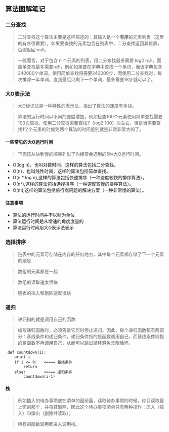 ## 算法图解笔记

### 二分查找

> 二分查找这个算法主要是这样描述的：其输入是一个**有序**的元素列表（这里的有序很重要），如果要查找的元素包含在列表中，二分查找返回其位置，否则返回 null。

> 一般而言，对于包含 n 个元素的列表，用二分查找最多需要 log2 n步，而简单查找最多需要n步，例如如果要在字典中查找一个单词，而该字典包含240000个单词，使用简单查找将需要240000步，而使用二分查找时，每次排除一半单词，直到最后只剩下一个单词，最多需要18步就可以了。

### 大O表示法

> 大O标识法是一种特殊的表示法，指出了算法的速度有多快。

> 算法的运行时间以不同的速度增加，例如检查100个元素使用简单查找需要100次查找，使用二分查找需要查找7（log2 100）次左右，但是当需要查找1亿个元素的时候则两个算法的时间差别就是非常非常大的了。

#### 一些常见的大O运行时间

> 下面按从快到慢的顺序列出了你经常会遇到的5种大O运行时间。
- O(log n)，也叫对数时间，这样的算法包括二分查找。
- O(n)，也叫线性时间，这样的算法包括简单查找。
- O(n * log n),这样的算法包括快速排序（一种速度较快的排序算法）。
- O(n²),这样的算法包括选择排序（一种速度较慢的排序算法）。
- O(n!),这样的算法包括旅行商问题的解决方案（一种非常慢的算法）。

#### 注意事项

- 算法的运行时间并不以秒为单位
- 算法运行时间是从增速的角度度量的
- 算法运行时间用大O表示法表示

### 选择排序

> 链表中的元素可存储在内存的任何地方，其中每个元素都存储了下一个元素的地址

> 数组的元素都在一起

> 数组的读取速度很快

> 链表的插入和删除速度很快

### 递归

> 递归指的就是调用自己的函数

> 编写递归函数时，必须告诉它何时停止递归，因此，每个递归函数都有两部分：基线条件和递归条件，递归条件指的是函数调用自己，而基线条件则指的是函数不再调用自己，从而可以跳出循环避免无限循环。

```
 def countdown(i):
    print i
    if i <= 0:   <==== 基线条件
        return
    else:        <==== 递归条件
        countdown(i-1)    

```

#### 栈

> 例如插入的待办事项放在清单的最前面，读取待办事项的时候，你只读取最上面的那个，并将其删除，因此这个待办事项清单只有两种操作：压入（插入）和弹出（删除并读取）。

> 所有的函数调用都进入调用栈。
